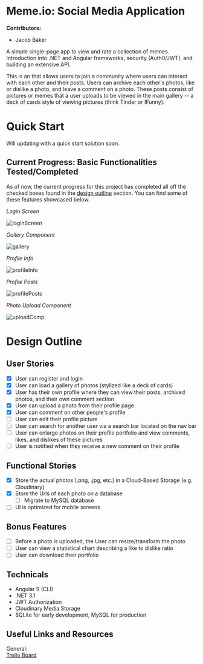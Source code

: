 # Meme.io: Social Media Application
**Contributors:**<br/>
- Jacob Baker<br/>

A simple single-page app to view and rate a collection of memes. Introduction into .NET and Angular frameworks, security (Auth0/JWT), and building an extensive API.

This is an that allows users to join a community where users can interact with each other and their posts. Users can archive each other's photos, like or dislike a photo, and leave a comment on a photo. These posts consist of pictures or memes that a user uploads to be viewed in the main gallery -- a deck of cards style of viewing pictures (think Tinder or IFunny). 

# Quick Start

Will updating with a quick start solution soon.

## Current Progress: Basic Functionalities Tested/Completed

As of now, the current progress for this project has completed all off the checked boxes found in the [design outline](https://github.com/jbakeacake/Memeio/blob/master/README.md#design-outline) section. You can find some of these features showcased below.

*Login Screen*

![loginScreen](https://res.cloudinary.com/jbakeacake/image/upload/v1592344262/MemeioDemoPics/Login_Screen_klac7j.png)

*Gallery Component*

![gallery](https://res.cloudinary.com/jbakeacake/image/upload/v1592344262/MemeioDemoPics/Gallery_leerdu.png)

*Profile Info*

![profileInfo](https://res.cloudinary.com/jbakeacake/image/upload/v1592344262/MemeioDemoPics/Profile_Info_mxaiax.png)

*Profile Posts*

![profilePosts](https://res.cloudinary.com/jbakeacake/image/upload/v1592344263/MemeioDemoPics/Profile_Posts_mfcsyc.png)

*Photo Upload Component*

![uploadComp](https://res.cloudinary.com/jbakeacake/image/upload/v1592344262/MemeioDemoPics/Photo_Upload_Success_fyrjz9.png)

# Design Outline

## User Stories

- [x] User can register and login
- [x] User can load a gallery of photos (stylized like a deck of cards)
- [x] User has their own profile where they can view their posts, archived photos, and their own comment section
- [x] User can upload a photo from their profile page
- [x] User can comment on other people's profile
- [ ] User can edit their profile picture
- [ ] User can search for another user via a search bar located on the nav bar
- [ ] User can enlarge photos on their profile portfolio and view comments, likes, and dislikes of these pictures
- [ ] User is notified when they receive a new comment on their profile

## Functional Stories
- [x] Store the actual photos (.png, .jpg, etc.) in a Cloud-Based Storage (e.g. Cloudinary)
- [x] Store the Urls of each photo on a database
  - [ ] Migrate to MySQL database
- [ ] UI is optimized for mobile screens

## Bonus Features

- [ ] Before a photo is uploaded, the User can resize/transform the photo
- [ ] User can view a statistical chart describing a like to dislike ratio
- [ ] User can download their portfolio

## Technicals

- Angular 9 (CLI)
- .NET 3.1
- JWT Authorization
- Cloudinary Media Storage
- SQLite for early development, MySQL for production

## Useful Links and Resources

General:<br/>
[Trello Board](https://trello.com/b/U7dajjQ9/memeio)

